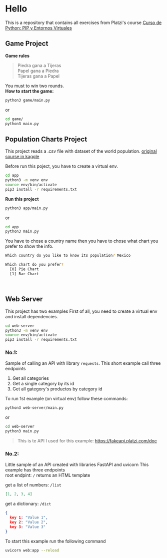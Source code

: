 # Hello

This is a repository that contains all exercises from Platzi's course 
[Curso de Python: PIP y Entornos Virtuales](https://platzi.com/cursos/python-pip/)


## Game Project
**Game rules**
> Piedra gana a Tijeras <br>
> Papel gana a Piedra <br>
> Tijeras gana a Papel 

You must to win two rounds.
<br>
**How to start the game:**

```sh
python3 game/main.py
```

or 

```sh
cd game/
python3 main.py
```

## Population Charts Project
This project reads a .csv file with dataset of the world population.
[original sourse in kaggle](https://www.kaggle.com/datasets/iamsouravbanerjee/world-population-dataset)

Before run this poject, you have to create a virtual env.
```sh
cd app
python3 -m venv env
source env/bin/activate
pip3 install -r requirements.txt
```

**Run this project**
```sh
python3 app/main.py
```
or
```sh
cd app
python3 main.py
```

You have to chose a country name then you have to chose what chart you prefer to show the info.
```sh
Which country do you like to know its population? Mexico

Which chart do you prefer?
  [0] Pie Chart
  [1] Bar Chart
```

<br>

## Web Server
This project has two examples 
First of all, you need to create a virtual env and install dependencies. 

```sh
cd web-server
python3 -m venv env
source env/bin/activate
pip3 install -r requirements.txt
```


### **No.1:**

Sample of calling an API with library `requests`.
This short example call three endpoints
1. Get all categories
2. Get a single category by its id
3. Get all gategory's productos by category id


To run 1st example (on virtual env) follow these commands:
```sh
python3 web-server/main.py
```
or
```sh
cd web-server
python3 main.py
```
> This is te API I used for this example: https://fakeapi.platzi.com/doc


### **No.2:**
Little sample of an API created with libraries FastAPI and uvicorn
This example has three endpoints <br>
root endpint: `/`  returns an HTML template <br>

get a list of numbers: `/list` <br>
```json
[1, 2, 3, 4]
```

get a dictionary: `/dict` <br>
```json
{
  key 1: "Value 1",
  key 2: "Value 2",
  key 3: "Value 3"
}
```
To start this example run the following command
```sh
uvicorn web:app --reload
```